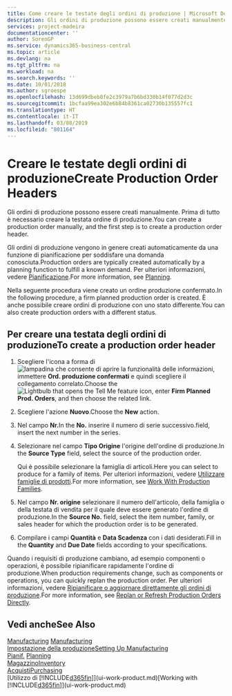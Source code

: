 ```yaml
---
title: Come creare le testate degli ordini di produzione | Microsoft Docs
description: Gli ordini di produzione possono essere creati manualmente. Prima di tutto è necessario creare la testata ordine di produzione.
services: project-madeira
documentationcenter: ''
author: SorenGP
ms.service: dynamics365-business-central
ms.topic: article
ms.devlang: na
ms.tgt_pltfrm: na
ms.workload: na
ms.search.keywords: ''
ms.date: 10/01/2018
ms.author: sgroespe
ms.openlocfilehash: 13d699dbeb8fe2c3979a7b6bd330b14f077d2d3c
ms.sourcegitcommit: 1bcfaa99ea302e6b84b8361ca02730b135557fc1
ms.translationtype: HT
ms.contentlocale: it-IT
ms.lasthandoff: 03/08/2019
ms.locfileid: "801164"
---
```

# <a name="create-production-order-headers"></a><span data-ttu-id="4bfbd-103">Creare le testate degli ordini di produzione</span><span class="sxs-lookup"><span data-stu-id="4bfbd-103">Create Production Order Headers</span></span>
<span data-ttu-id="4bfbd-104">Gli ordini di produzione possono essere creati manualmente. Prima di tutto è necessario creare la testata ordine di produzione.</span><span class="sxs-lookup"><span data-stu-id="4bfbd-104">You can create a production order manually, and the first step is to create a production order header.</span></span>

<span data-ttu-id="4bfbd-105">Gli ordini di produzione vengono in genere creati automaticamente da una funzione di pianificazione per soddisfare una domanda conosciuta.</span><span class="sxs-lookup"><span data-stu-id="4bfbd-105">Production orders are typically created automatically by a planning function to fulfill a known demand.</span></span> <span data-ttu-id="4bfbd-106">Per ulteriori informazioni, vedere [Pianificazione](production-planning.md).</span><span class="sxs-lookup"><span data-stu-id="4bfbd-106">For more information, see [Planning](production-planning.md).</span></span>   

<span data-ttu-id="4bfbd-107">Nella seguente procedura viene creato un ordine produzione confermato.</span><span class="sxs-lookup"><span data-stu-id="4bfbd-107">In the following procedure, a firm planned production order is created.</span></span> <span data-ttu-id="4bfbd-108">È anche possibile creare ordini di produzione con uno stato differente.</span><span class="sxs-lookup"><span data-stu-id="4bfbd-108">You can also create production orders with a different status.</span></span>  

## <a name="to-create-a-production-order-header"></a><span data-ttu-id="4bfbd-109">Per creare una testata degli ordini di produzione</span><span class="sxs-lookup"><span data-stu-id="4bfbd-109">To create a production order header</span></span>  
1.  <span data-ttu-id="4bfbd-110">Scegliere l'icona a forma di ![lampadina che consente di aprire la funzionalità delle informazioni](media/ui-search/search_small.png "Informazioni sull'operazione che si desidera eseguire"), immettere **Ord. produzione confermati** e quindi scegliere il collegamento correlato.</span><span class="sxs-lookup"><span data-stu-id="4bfbd-110">Choose the ![Lightbulb that opens the Tell Me feature](media/ui-search/search_small.png "Tell me what you want to do") icon, enter **Firm Planned Prod. Orders**, and then choose the related link.</span></span>  
2.  <span data-ttu-id="4bfbd-111">Scegliere l'azione **Nuovo**.</span><span class="sxs-lookup"><span data-stu-id="4bfbd-111">Choose the **New** action.</span></span>  
3.  <span data-ttu-id="4bfbd-112">Nel campo **Nr.**</span><span class="sxs-lookup"><span data-stu-id="4bfbd-112">In the **No.**</span></span> <span data-ttu-id="4bfbd-113">inserire il numero di serie successivo.</span><span class="sxs-lookup"><span data-stu-id="4bfbd-113">field, insert the next number in the series.</span></span>  
4.  <span data-ttu-id="4bfbd-114">Selezionare nel campo **Tipo Origine** l'origine dell'ordine di produzione.</span><span class="sxs-lookup"><span data-stu-id="4bfbd-114">In the **Source Type** field, select the source of the production order.</span></span>

    <span data-ttu-id="4bfbd-115">Qui è possibile selezionare la famiglia di articoli.</span><span class="sxs-lookup"><span data-stu-id="4bfbd-115">Here you can select to produce for a family of items.</span></span> <span data-ttu-id="4bfbd-116">Per ulteriori informazioni, vedere [Utilizzare famiglie di prodotti](production-how-work-family.md).</span><span class="sxs-lookup"><span data-stu-id="4bfbd-116">For more information, see [Work With Production Families](production-how-work-family.md).</span></span>
5.  <span data-ttu-id="4bfbd-117">Nel campo **Nr. origine** selezionare il numero dell'articolo, della famiglia o della testata di vendita per il quale deve essere generato l'ordine di produzione.</span><span class="sxs-lookup"><span data-stu-id="4bfbd-117">In the **Source No.** field, select the item number, family, or sales header for which the production order is to be generated.</span></span>  
6.  <span data-ttu-id="4bfbd-118">Compilare i campi **Quantità** e **Data Scadenza** con i dati desiderati.</span><span class="sxs-lookup"><span data-stu-id="4bfbd-118">Fill in the **Quantity** and **Due Date** fields according to your specifications.</span></span>  

<span data-ttu-id="4bfbd-119">Quando i requisiti di produzione cambiano, ad esempio componenti o operazioni, è possibile ripianificare rapidamente l'ordine di produzione.</span><span class="sxs-lookup"><span data-stu-id="4bfbd-119">When production requirements change, such as components or operations, you can quickly replan the production order.</span></span> <span data-ttu-id="4bfbd-120">Per ulteriori informazioni, vedere [Ripianificare o aggiornare direttamente gli ordini di produzione](production-how-to-replan-refresh-production-orders.md).</span><span class="sxs-lookup"><span data-stu-id="4bfbd-120">For more information, see [Replan or Refresh Production Orders Directly](production-how-to-replan-refresh-production-orders.md).</span></span> 

## <a name="see-also"></a><span data-ttu-id="4bfbd-121">Vedi anche</span><span class="sxs-lookup"><span data-stu-id="4bfbd-121">See Also</span></span>  
<span data-ttu-id="4bfbd-122">[Manufacturing](production-manage-manufacturing.md)  </span><span class="sxs-lookup"><span data-stu-id="4bfbd-122">[Manufacturing](production-manage-manufacturing.md)  </span></span>  
[<span data-ttu-id="4bfbd-123">Impostazione della produzione</span><span class="sxs-lookup"><span data-stu-id="4bfbd-123">Setting Up Manufacturing</span></span>](production-configure-production-processes.md)  
<span data-ttu-id="4bfbd-124">[Pianif.](production-planning.md)    </span><span class="sxs-lookup"><span data-stu-id="4bfbd-124">[Planning](production-planning.md)    </span></span>  
[<span data-ttu-id="4bfbd-125">Magazzino</span><span class="sxs-lookup"><span data-stu-id="4bfbd-125">Inventory</span></span>](inventory-manage-inventory.md)  
[<span data-ttu-id="4bfbd-126">Acquisti</span><span class="sxs-lookup"><span data-stu-id="4bfbd-126">Purchasing</span></span>](purchasing-manage-purchasing.md)  
<span data-ttu-id="4bfbd-127">[Utilizzo di [!INCLUDE[d365fin](includes/d365fin_md.md)]](ui-work-product.md)</span><span class="sxs-lookup"><span data-stu-id="4bfbd-127">[Working with [!INCLUDE[d365fin](includes/d365fin_md.md)]](ui-work-product.md)</span></span>
